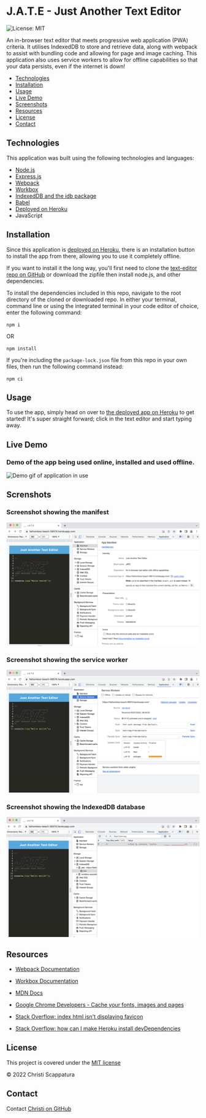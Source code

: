 # J.A.T.E - Just Another Text Editor

![License: MIT](https://img.shields.io/badge/License-MIT-yellow.svg?style=flat-square)

An in-browser text editor that meets progressive web application (PWA) criteria. It utilises IndexedDB to store and retrieve data, along with webpack to assist with bundling code and allowing for page and image caching. This application also uses service workers to allow for offline capabilities so that your data persists, even if the internet is down!

- [Technologies](#technologies)
- [Installation](#installation)
- [Usage](#usage)
- [Live Demo](#live-demo)
- [Screenshots](#screenshots)
- [Resources](#resources)
- [License](#license)
- [Contact](#contact)

## Technologies

This application was built using the following technologies and languages:

- [Node.js](https://nodejs.org/en/)
- [Express.js](https://expressjs.com/)
- [Webpack](https://webpack.js.org/)
- [Workbox](https://developer.chrome.com/docs/workbox/)
- [IndexedDB and the idb package](https://www.npmjs.com/package/idb)
- [Babel](https://babeljs.io/)
- [Deployed on Heroku](https://fathomless-beach-56574.herokuapp.com/)
- JavaScript

## Installation

Since this application is [deployed on Heroku](https://fathomless-beach-56574.herokuapp.com/), there is an installation button to install the app from there, allowing you to use it completely offline.

If you want to install it the long way, you'll first need to clone the [text-editor repo on GitHub](https://github.com/jazzberriess/text-editor) or download the zipfile then install node.js, and other dependencies.

To install the dependencies included in this repo, navigate to the root directory of the cloned or downloaded repo. In either your terminal, command line or using the integrated terminal in your code editor of choice, enter the following command:

`npm i`

OR

`npm install`

If you're including the `package-lock.json` file from this repo in your own files, then run the following command instead:

`npm ci`

## Usage

To use the app, simply head on over to [the deployed app on Heroku](https://fathomless-beach-56574.herokuapp.com/) to get started! It's super straight forward; click in the text editor and start typing away.

## Live Demo

### Demo of the app being used online, installed and used offline.

![Demo gif of application in use](./assets/jate-demo.gif)

## Screnshots

### Screenshot showing the manifest

![Screenshot of application's manifest](./assets/jate-manifest.png)

### Screenshot showing the service worker

![Screenshot of application's service worker](./assets/jate-service-worker.png)

### Screenshot showing the IndexedDB database

![Screenshot of application's database](./assets/jate-database.png)

## Resources

- [Webpack Documentation](https://webpack.js.org/guides/getting-started/)

- [Workbox Documentation](https://developer.chrome.com/docs/workbox/modules/workbox-recipes/)

- [MDN Docs](https://developer.mozilla.org/en-US/)

- [Google Chrome Developers - Cache your fonts, images and pages](https://youtu.be/utxTqssjp-o?t=155)

- [Stack Overflow: index html isn't displaying favicon](https://stackoverflow.com/questions/52024445/index-html-template-isnt-loading-favicon-for-htmlwebpackplugin/66761341#66761341)

- [Stack Overflow: how can I make Heroku install devDependencies](https://stackoverflow.com/questions/22954782/how-can-i-make-heroku-install-devdependencies)

## License

This project is covered under the [MIT license](https://github.com/jazzberriess/social-network-api/blob/main/LICENSE)

&copy; 2022 Christi Scappatura

## Contact

Contact [Christi on GitHub](https://github.com/jazzberriess)
